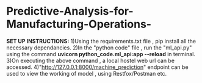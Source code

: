 # Predictive-Analysis-for-Manufacturing-Operations-



**SET UP INSTRUCTIONS:**
1)Using the requirements.txt file , pip install all the necessary dependancies.
2)In the "python code" file , run the "ml_api.py" using the command **uvicorn python_code.ml_api:app --reload** in terminal.
3)On executing the above command , a local hostel web url can be accessed. 
4)"http://127.0.0.1:8000/machine_prediction" endpoint can be used to view the working of model , using Restfox/Postman etc.
